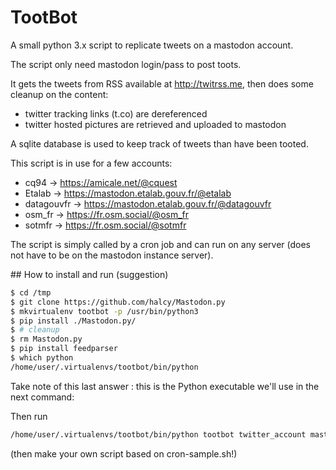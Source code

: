# TootBot

A small python 3.x script to replicate tweets on a mastodon account.

The script only need mastodon login/pass to post toots.

It gets the tweets from RSS available at http://twitrss.me, then does some cleanup on the content:
- twitter tracking links (t.co) are dereferenced
- twitter hosted pictures are retrieved and uploaded to mastodon

A sqlite database is used to keep track of tweets than have been tooted.


This script is in use for a few accounts:
- cq94 -> https://amicale.net/@cquest
- Etalab -> https://mastodon.etalab.gouv.fr/@etalab
- datagouvfr -> https://mastodon.etalab.gouv.fr/@datagouvfr
- osm_fr -> https://fr.osm.social/@osm_fr
- sotmfr -> https://fr.osm.social/@sotmfr

The script is simply called by a cron job and can run on any server (does not have to be on the mastodon instance server).

## How to install and run (suggestion)

```bash
$ cd /tmp
$ git clone https://github.com/halcy/Mastodon.py
$ mkvirtualenv tootbot -p /usr/bin/python3
$ pip install ./Mastodon.py/
$ # cleanup
$ rm Mastodon.py
$ pip install feedparser
$ which python
/home/user/.virtualenvs/tootbot/bin/python
```
Take note of this last answer : this is the Python executable we'll use in the next command: 

Then run 
```bash
/home/user/.virtualenvs/tootbot/bin/python tootbot twitter_account mastodon_login mastodon_pass mastodon_instance
```
(then make your own script based on cron-sample.sh!)

